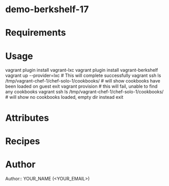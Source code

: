# demo-berkshelf-17

# Requirements

# Usage
vagrant plugin install vagrant-lxc
vagrant plugin install vagrant-berkshelf
vagrant up --provider=lxc # This will complete successfully
vagrant ssh
  ls /tmp/vagrant-chef-1/chef-solo-1/cookbooks/ # will show cookbooks have been loaded on guest
  exit
vagrant provision # this will fail, unable to find any cookbooks
vagrant ssh
  ls /tmp/vagrant-chef-1/chef-solo-1/cookbooks/ # will show no cookbooks loaded, empty dir instead
  exit

# Attributes

# Recipes

# Author

Author:: YOUR_NAME (<YOUR_EMAIL>)
